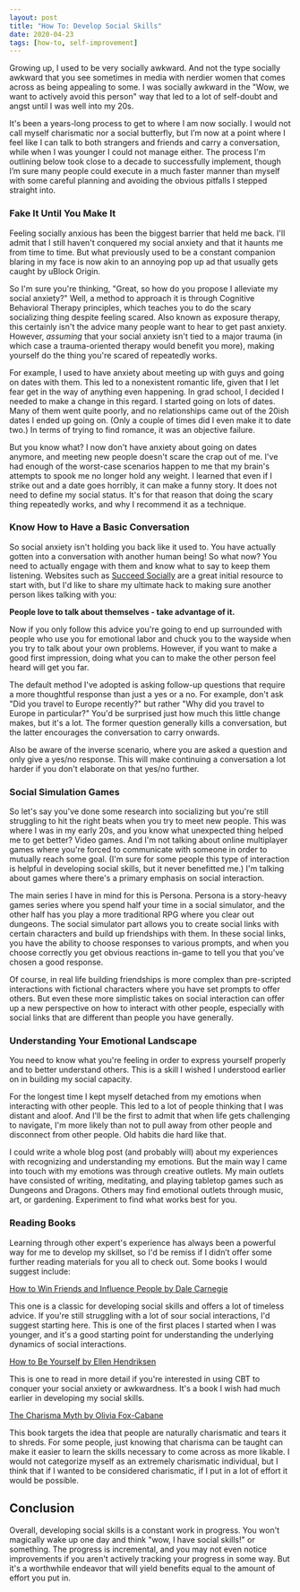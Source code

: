 ```yaml
---
layout: post
title: "How To: Develop Social Skills"
date: 2020-04-23
tags: [how-to, self-improvement]
---
```


Growing up, I used to be very socially awkward. And not the type socially awkward that you see sometimes in media with nerdier women that comes across as being appealing to some. I was socially awkward in the "Wow, we want to actively avoid this person" way that led to a lot of self-doubt and angst until I was well into my 20s. 

It's been a years-long process to get to where I am now socially. I would not call myself charismatic nor a social butterfly, but I’m now at a point where I feel like I can talk to both strangers and friends and carry a conversation, while when I was younger I could not manage either. The process I'm outlining below took close to a decade to successfully implement, though I’m sure many people could execute in a much faster manner than myself with some careful planning and avoiding the obvious pitfalls I stepped straight into.

### Fake It Until You Make It

Feeling socially anxious has been the biggest barrier that held me back. I'll admit that I still haven't conquered my social anxiety and that it haunts me from time to time. But what previously used to be a constant companion blaring in my face is now akin to an annoying pop up ad that usually gets caught by uBlock Origin. 

So I'm sure you're thinking, "Great, so how do you propose I alleviate my social anxiety?" Well, a method to approach it is through Cognitive Behavioral Therapy principles, which teaches you to do the scary socializing thing despite feeling scared. Also known as exposure therapy, this certainly isn't the advice many people want to hear to get past anxiety. However, *assuming* that your social anxiety isn't tied to a major trauma (in which case a trauma-oriented therapy would benefit you more), making yourself do the thing you're scared of repeatedly works. 

For example, I used to have anxiety about meeting up with guys and going on dates with them. This led to a nonexistent romantic life, given that I let fear get in the way of anything even happening. In grad school, I decided I needed to make a change in this regard. I started going on lots of dates. Many of them went quite poorly, and no relationships came out of the 20ish dates I ended up going on. (Only a couple of times did I even make it to date two.) In terms of trying to find romance, it was an objective failure. 

But you know what? I now don't have anxiety about going on dates anymore, and meeting new people doesn't scare the crap out of me. I've had enough of the worst-case scenarios happen to me that my brain's attempts to spook me no longer hold any weight. I learned that even if I strike out and a date goes horribly, it can make a funny story. It does not need to define my social status. It's for that reason that doing the scary thing repeatedly works, and why I recommend it as a technique. 

### Know How to Have a Basic Conversation

So social anxiety isn't holding you back like it used to. You have actually gotten into a conversation with another human being! So what now? You need to actually engage with them and know what to say to keep them listening.
Websites such as [Succeed Socially](https://www.succeedsocially.com/) are a great initial resource to start with, but I'd like to share my ultimate hack to making sure another person likes talking with you:

**People love to talk about themselves - take advantage of it.**

Now if you only follow this advice you're going to end up surrounded with people who use you for emotional labor and chuck you to the wayside when you try to talk about your own problems. However, if you want to make a good first impression, doing what you can to make the other person feel heard will get you far. 

The default method I've adopted is asking follow-up questions that require a more thoughtful response than just a yes or a no. For example, don't ask "Did you travel to Europe recently?" but rather "Why did you travel to Europe in particular?" You'd be surprised just how much this little change makes, but it's a lot. The former question generally kills a conversation, but the latter encourages the conversation to carry onwards. 

Also be aware of the inverse scenario, where you are asked a question and only give a yes/no response. This will make continuing a conversation a lot harder if you don't elaborate on that yes/no further. 

### Social Simulation Games

So let's say you've done some research into socializing but you're still struggling to hit the right beats when you try to meet new people. This was where I was in my early 20s, and you know what unexpected thing helped me to get better? Video games. And I'm not talking about online multiplayer games where you're forced to communicate with someone in order to mutually reach some goal. (I'm sure for some people this type of interaction is helpful in developing social skills, but it never benefitted me.) I'm talking about games where there's a primary emphasis on social interaction.

The main series I have in mind for this is Persona. Persona is a story-heavy games series where you spend half your time in a social simulator, and the other half has you play a more traditional RPG where you clear out dungeons. The social simulator part allows you to create social links with certain characters and build up friendships with them. In these social links, you have the ability to choose responses to various prompts, and when you choose correctly you get obvious reactions in-game to tell you that you've chosen a good response.

Of course, in real life building friendships is more complex than pre-scripted interactions with fictional characters where you have set prompts to offer others. But even these more simplistic takes on social interaction can offer up a new perspective on how to interact with other people, especially with social links that are different than people you have generally.

### Understanding Your Emotional Landscape

You need to know what you're feeling in order to express yourself properly and to better understand others. This is a skill I wished I understood earlier on in building my social capacity. 

For the longest time I kept myself detached from my emotions when interacting with other people. This led to a lot of people thinking that I was distant and aloof. And I'll be the first to admit that when life gets challenging to navigate, I'm more likely than not to pull away from other people and disconnect from other people. Old habits die hard like that. 

I could write a whole blog post (and probably will) about my experiences with recognizing and understanding my emotions. But the main way I came into touch with my emotions was through creative outlets. My main outlets have consisted of writing, meditating, and playing tabletop games such as Dungeons and Dragons. Others may find emotional outlets through music, art, or gardening. Experiment to find what works best for you.

### Reading Books 

Learning through other expert's experience has always been a powerful way for me to develop my skillset, so I'd be remiss if I didn’t offer some further reading materials for you all to check out. Some books I would suggest include:

[How to Win Friends and Influence People by Dale Carnegie](https://www.goodreads.com/book/show/4865.How_to_Win_Friends_and_Influence_People)

This one is a classic for developing social skills and offers a lot of timeless advice. If you're still struggling with a lot of sour social interactions, I'd suggest starting here. This is one of the first places I started when I was younger, and it's a good starting point for understanding the underlying dynamics of social interactions.

[How to Be Yourself by Ellen Hendriksen](https://www.goodreads.com/book/show/34964986-how-to-be-yourself)

This is one to read in more detail if you're interested in using CBT to conquer your social anxiety or awkwardness. It's a book I wish had much earlier in developing my social skills. 

[The Charisma Myth by Olivia Fox-Cabane](https://www.goodreads.com/book/show/11910905-the-charisma-myth)

This book targets the idea that people are naturally charismatic and tears it to shreds. For some people, just knowing that charisma can be taught can make it easier to learn the skills necessary to come across as more likable. I would not categorize myself as an extremely charismatic individual, but I think that if I wanted to be considered charismatic, if I put in a lot of effort it would be possible. 

## Conclusion

Overall, developing social skills is a constant work in progress. You won't magically wake up one day and think "wow, I have social skills!" or something. The progress is incremental, and you may not even notice improvements if you aren't actively tracking your progress in some way. But it's a worthwhile endeavor that will yield benefits equal to the amount of effort you put in.
